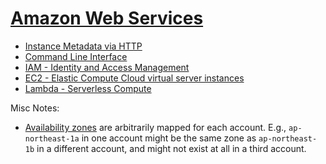 [Amazon Web Services][AWS]
==========================

* [Instance Metadata via HTTP](instance-metadata.md)
* [Command Line Interface](cli.md)
* [IAM - Identity and Access Management](iam.md)
* [EC2 - Elastic Compute Cloud virtual server instances](ec2.md)
* [Lambda - Serverless Compute](lambda.md)


Misc Notes:
- [Availability zones] are arbitrarily mapped for each account. E.g.,
  `ap-northeast-1a` in one account might be the same zone as
  `ap-northeast-1b` in a different account, and might not exist at all
  in a third account.



[AWS]: https://en.wikipedia.org/wiki/Amazon_Web_Services
[availability zones]: https://docs.aws.amazon.com/AWSEC2/latest/UserGuide/using-regions-availability-zones.html
